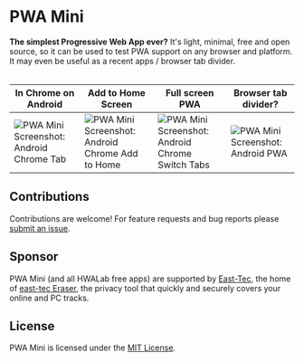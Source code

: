# PWA Mini
**The simplest Progressive Web App ever?** It's light, minimal, free and open source, so it can be used to test PWA support on any browser and platform. It may even be useful as a recent apps / browser tab divider.
<br><br>

| In Chrome on Android | Add to Home Screen | Full screen PWA | Browser tab divider? |
| --- | --- | --- | --- |
| ![PWA Mini Screenshot: Android Chrome Tab](../assets/pwamini-screenshot-android-chrome-tab.png) | ![PWA Mini Screenshot: Android Chrome Add to Home](../assets/pwamini-screenshot-android-chrome-add-home.png) | ![PWA Mini Screenshot: Android Chrome Switch Tabs](../assets/pwamini-screenshot-android-pwa.png) | ![PWA Mini Screenshot: Android PWA](../assets/pwamini-screenshot-android-chrome-switch-tabs.png) |



## Contributions

Contributions are welcome! For feature requests and bug reports please [submit an issue](https://github.com/hwalab/pwamini/issues).

## Sponsor

PWA Mini (and all HWALab free apps) are supported by [East-Tec](http://www.east-tec.com), the home of [east-tec Eraser](http://www.east-tec.com/eraser/), the privacy tool that quickly and securely covers your online and PC tracks.

## License

PWA Mini is licensed under the [MIT License](LICENSE).
